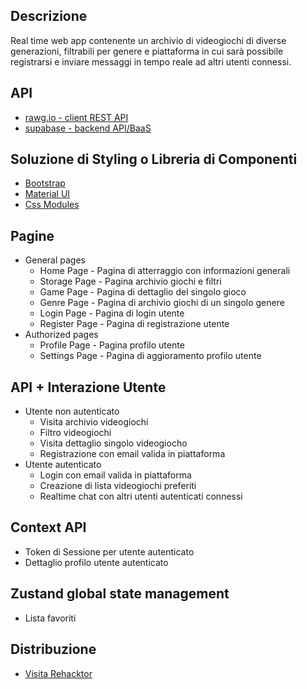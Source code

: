 ## Descrizione
Real time web app contenente un archivio di videogiochi di diverse generazioni, filtrabili per genere e piattaforma in cui sarà possibile registrarsi e inviare messaggi in tempo reale ad altri utenti connessi. 

## API
* [rawg.io - client REST API](https://rawg.io/)
* [supabase - backend API/BaaS](https://supabase.com/)

## Soluzione di Styling o Libreria di Componenti
* [Bootstrap](https://getbootstrap.com/)
* [Material UI](https://mui.com/core/)
* [Css Modules](https://github.com/css-modules/css-modules)

## Pagine
* General pages
  * Home Page - Pagina di atterraggio con informazioni generali
  * Storage Page - Pagina archivio giochi e filtri
  * Game Page - Pagina di dettaglio del singolo gioco
  * Genre Page - Pagina di archivio giochi di un singolo genere
  * Login Page - Pagina di login utente
  * Register Page - Pagina di registrazione utente
* Authorized pages
  * Profile Page - Pagina profilo utente
  * Settings Page - Pagina di aggioramento profilo utente

## API + Interazione Utente
* Utente non autenticato 
  * Visita archivio videogiochi 
  * Filtro videogiochi
  * Visita dettaglio singolo videogiocho
  * Registrazione con email valida in piattaforma
* Utente autenticato 
  * Login con email valida in piattaforma  
  * Creazione di lista videogiochi preferiti 
  * Realtime chat con altri utenti autenticati connessi

## Context API
* Token di Sessione per utente autenticato
* Dettaglio profilo utente autenticato

## Zustand global state management 
* Lista favoriti 

## Distribuzione
* [Visita Rehacktor]()
